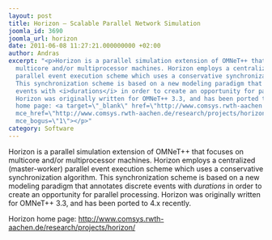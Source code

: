 ```yaml
---
layout: post
title: Horizon – Scalable Parallel Network Simulation
joomla_id: 3690
joomla_url: horizon
date: 2011-06-08 11:27:21.000000000 +02:00
author: Andras
excerpt: "<p>Horizon is a parallel simulation extension of OMNeT++ that focuses on
  multicore and/or multiprocessor machines. Horizon employs a centralized (master-worker)
  parallel event execution scheme which uses a conservative synchronization algorithm.
  This synchronization scheme is based on a new modeling paradigm that annotates discrete
  events with <i>durations</i> in order to create an opportunity for parallel processing.
  Horizon was originally written for OMNeT++ 3.3, and has been ported to 4.x recently.</p>\r\n\r\n<p>Horizon
  home page: <a target=\"_blank\" href=\"http://www.comsys.rwth-aachen.de/research/projects/horizon/\"
  mce_href=\"http://www.comsys.rwth-aachen.de/research/projects/horizon/\">http://www.comsys.rwth-aachen.de/research/projects/horizon/</a><br
  mce_bogus=\"1\"></p>"
category: Software
---
```

<p>Horizon is a parallel simulation extension of OMNeT++ that focuses on multicore and/or multiprocessor machines. Horizon employs a centralized (master-worker) parallel event execution scheme which uses a conservative synchronization algorithm. This synchronization scheme is based on a new modeling paradigm that annotates discrete events with <i>durations</i> in order to create an opportunity for parallel processing. Horizon was originally written for OMNeT++ 3.3, and has been ported to 4.x recently.</p>

<p>Horizon home page: <a target="_blank" href="http://www.comsys.rwth-aachen.de/research/projects/horizon/" mce_href="http://www.comsys.rwth-aachen.de/research/projects/horizon/">http://www.comsys.rwth-aachen.de/research/projects/horizon/</a><br mce_bogus="1"></p>
